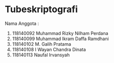 # Tubeskriptografi
Nama Anggota :
1.  118140092 Muhammad Rizky Nilham Perdana
2.  118140099 Muhammad Ikram Daffa Ramdhani
3.  118140102 M. Galih Pratama
4.  118140108 I Wayan Chandra Dinata
5.  118140113 Naufal Irvansyah
